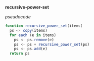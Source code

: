 __recursive-power-set__

_pseudocode_

```js
function recursive_power_set(items)
  ps <- copy(items)
  for each (e in items)
    ps <- ps.remove(e)
    ps <- ps + recursive_power_set(ps)
    ps <- ps.add(e)
  return ps
```
